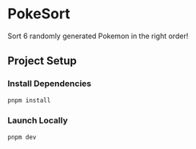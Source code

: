 # PokeSort

Sort 6 randomly generated Pokemon in the right order!

## Project Setup

### Install Dependencies

```sh
pnpm install
```

### Launch Locally

```sh
pnpm dev
```
